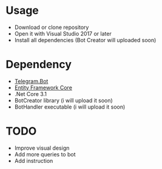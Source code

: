 # Usage
- Download or clone repository
- Open it with Visual Studio 2017 or later
- Install all dependencies (Bot Creator will uploaded soon)

# Dependency
- [Telegram.Bot](https://github.com/TelegramBots/Telegram.Bot)
- [Entity Framework Core](https://github.com/dotnet/efcore)
- .Net Core 3.1
- BotCreator library (i will upload it soon)
- BotHandler executable (i will upload it soon)

# TODO
- Improve visual design
- Add more queries to bot
- Add instruction